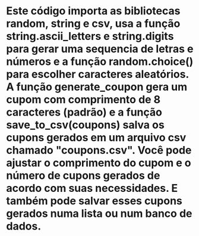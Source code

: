 # Este código importa as bibliotecas random, string e csv, usa a função string.ascii_letters e string.digits para gerar uma sequencia de letras e números e a função random.choice() para escolher caracteres aleatórios. A função generate_coupon gera um cupom com comprimento de 8 caracteres (padrão) e a função save_to_csv(coupons) salva os cupons gerados em um arquivo csv chamado "coupons.csv". Você pode ajustar o comprimento do cupom e o número de cupons gerados de acordo com suas necessidades. E também pode salvar esses cupons gerados numa lista ou num banco de dados.